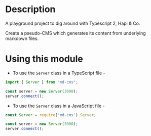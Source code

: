 # Description

A playground project to dig around with Typescript 2, Hapi & Co.

Create a pseudo-CMS which generates its content from underlying markdown files.

# Using this module

- To use the `Server` class in a TypeScript file -

```ts
import { Server } from "md-cms";

const server = new Server(3000);
server.connect();
```

- To use the `Server` class in a JavaScript file -

```js
const Server = require('md-cms').Server;

const server = new Server(3000);
server.connect();
```
